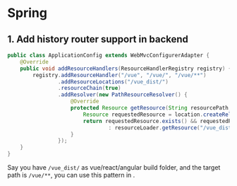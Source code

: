 # Spring

## 1. Add history router support in backend
```java
public class ApplicationConfig extends WebMvcConfigurerAdapter {
    @Override
    public void addResourceHandlers(ResourceHandlerRegistry registry) {
        registry.addResourceHandler("/vue", "/vue/", "/vue/**")
                .addResourceLocations("/vue_dist/")
                .resourceChain(true)
                .addResolver(new PathResourceResolver() {
                    @Override
                    protected Resource getResource(String resourcePath, Resource location) throws IOException {
                        Resource requestedResource = location.createRelative(resourcePath);
                        return requestedResource.exists() && requestedResource.isReadable() ? requestedResource
                                : resourceLoader.getResource("/vue_dist/index.html");
                    }
                });
    }
}
```

Say you have `/vue_dist/` as vue/react/angular build folder, and the target path is `/vue/**`, you can use this pattern in .
